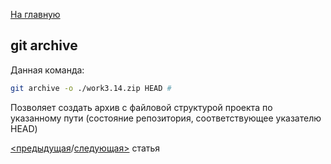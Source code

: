 [На главную](/readme.md)

## git archive

Данная команда: 
```bash
git archive -o ./work3.14.zip HEAD #
```
 Позволяет создать архив с файловой структурой проекта по указанному пути (состояние репозитория, соответствующее указателю HEAD)

[<предыдущая](log.md)/[следующая>](reset.md) статья